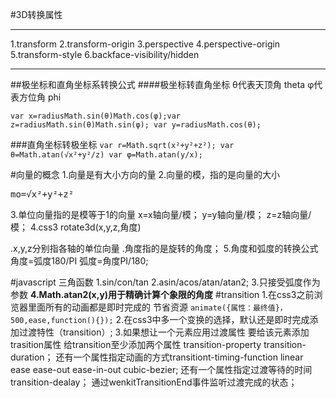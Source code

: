 #3D转换属性

_____
1.transform
2.transform-origin
3.perspective
4.perspective-origin
5.transform-style
6.backface-visibility/hidden
______
##极坐标和直角坐标系转换公式
####极坐标转直角坐标
θ代表天顶角 theta
φ代表方位角 phi

<code>var x=radiusMath.sin(θ)Math.cos(φ);var z=radiusMath.sin(θ)Math.sin(φ);
var y=radiusMath.cos(θ);</code>

###直角坐标转极坐标
<code>var r=Math.sqrt(x²+y²+z²); var θ=Math.atan(√x²+y²/z) var φ=Math.atan(y/x);</code>

#向量的概念
1.向量是有大小方向的量
2.向量的模，指的是向量的大小
  <pre>mo=√x²+y²+z²</pre>
3.单位向量指的是模等于1的向量
  x=x轴向量/模；
  y=y轴向量/模；
  z=z轴向量/模；
4.css3 rotate3d(x,y,z,角度)

 .x,y,z分别指各轴的单位向量
 .角度指的是旋转的角度；
5.角度和弧度的转换公式
  角度=弧度180/PI  弧度=角度PI/180;
  
#javascript 三角函数
 1.sin/con/tan
 2.asin/acos/atan/atan2;
 3.只接受弧度作为参数
 **4.Math.atan2(x,y)用于精确计算个象限的角度**
 #transition
 1.在css3之前浏览器里面所有的动画都是即时完成的 节省资源
  <code>animate({属性：最终值}，500,ease,function(){});</code>
 2.在css3中多一个变换的选择，默认还是即时完成添加过渡特性（transition）;
 3.如果想让一个元素应用过渡属性
    要给该元素添加trasition属性
    给transition至少添加两个属性 transition-property transition-duration；
    还有一个属性指定动画的方式transitiont-timing-function linear ease ease-out ease-in-out cubic-bezier;
    还有一个属性指定过渡等待的时间 transition-dealay；
    通过wenkitTransitionEnd事件监听过渡完成的状态；
 


